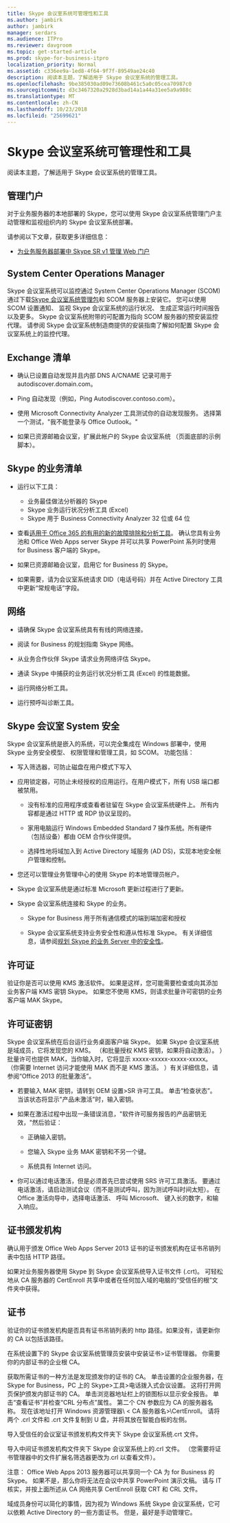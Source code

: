 ```yaml
---
title: Skype 会议室系统可管理性和工具
ms.author: jambirk
author: jambirk
manager: serdars
ms.audience: ITPro
ms.reviewer: davgroom
ms.topic: get-started-article
ms.prod: skype-for-business-itpro
localization_priority: Normal
ms.assetid: c336ee9a-1ed8-4f64-9f7f-89549ae24c40
description: 阅读本主题，了解适用于 Skype 会议室系统的管理工具。
ms.openlocfilehash: 9be385030ad09e73608b461c5a0c05cea70987c0
ms.sourcegitcommit: d3c3467320a2928d3bad14a1a44a31ee5a9a988c
ms.translationtype: MT
ms.contentlocale: zh-CN
ms.lasthandoff: 10/23/2018
ms.locfileid: "25699621"
---
```

# <a name="skype-room-system-manageability-and-tools"></a>Skype 会议室系统可管理性和工具
 
阅读本主题，了解适用于 Skype 会议室系统的管理工具。
  
## <a name="administrative-portal"></a>管理门户

对于业务服务器的本地部署的 Skype，您可以使用 Skype 会议室系统管理门户主动管理和监视组织内的 Skype 会议室系统部署。
  
请参阅以下文章，获取更多详细信息：
  
- [为业务服务器部署中 Skype SR v1 管理 Web 门户](../deploy-conferencing/room-system-v1-administrative-web-portal.md)
    
## <a name="system-center-operations-manager"></a>System Center Operations Manager

Skype 会议室系统可以监控通过 System Center Operations Manager (SCOM) 通过下载[Skype 会议室系统管理包](https://www.microsoft.com/download/details.aspx?id=42320)和 SCOM 服务器上安装它。 您可以使用 SCOM 设置通知、 监视 Skype 会议室系统的运行状况、 生成正常运行时间报告以及更多。 Skype 会议室系统附带的可配置为指向 SCOM 服务器的预安装监控代理。 请参阅 Skype 会议室系统制造商提供的安装指南了解如何配置 Skype 会议室系统上的监控代理。
  
## <a name="exchange-checklist"></a>Exchange 清单

- 确认已设置自动发现并且内部 DNS A/CNAME 记录可用于 autodiscover.domain.com。
    
- Ping 自动发现（例如，Ping Autodiscover.contoso.com）。
    
- 使用 Microsoft Connectivity Analyzer 工具测试你的自动发现服务。 选择第一个测试，"我不能登录与 Office Outlook。"
    
- 如果已资源邮箱会议室，扩展此帐户的 Skype 会议室系统 （页面底部的示例脚本）。
    
## <a name="skype-for-business-checklist"></a>Skype 的业务清单

- 运行以下工具：
    
  - 业务最佳做法分析器的 Skype     
  - Skype 业务运行状况分析工具 (Excel)    
  - Skype 用于 Business Connectivity Analyzer 32 位或 64 位
    
- 查看[适用于 Office 365 的有用的新的故障排除和分析工具](https://blogs.technet.microsoft.com/educloud/2013/08/13/useful-new-troubleshooting-and-analysis-tools-for-office-365/)。 确认您具有业务池和 Office Web Apps server Skype 并可以共享 PowerPoint 系列时使用 for Business 客户端的 Skype。
    
- 如果已资源邮箱会议室，启用它 for Business 的 Skype。
    
- 如果需要，请为会议室系统请求 DID（电话号码）并在 Active Directory 工具中更新“常规电话”字段。
    
## <a name="network"></a>网络

- 请确保 Skype 会议室系统具有有线的网络连接。
    
- 阅读 for Business 的规划指南 Skype 网络。
    
- 从业务合作伙伴 Skype 请求业务网络评估 Skype。
    
- 通读 Skype 中捕获的业务运行状况分析工具 (Excel) 的性能数据。
    
- 运行网络分析工具。
    
- 运行预呼叫诊断工具。
    
## <a name="skype-room-system-security"></a>Skype 会议室 System 安全

Skype 会议室系统是嵌入的系统，可以完全集成在 Windows 部署中，使用 Skype 业务安全模型、 权限管理和管理工具，如 SCOM。 功能包括：
  
- 写入筛选器，可防止磁盘在用户模式下写入 
    
- 应用锁定器，可防止未经授权的应用运行。在用户模式下，所有 USB 端口都被禁用。
    
  - 没有标准的应用程序或查看者驻留在 Skype 会议室系统硬件上。 所有内容都是通过 HTTP 或 RDP 协议呈现的。
    
  - 家用电脑运行 Windows Embedded Standard 7 操作系统。所有硬件（包括设备）都由 OEM 合作伙伴提供。
    
  - 选择性地将域加入到 Active Directory 域服务 (AD DS)，实现本地安全帐户管理和控制。
    
- 您还可以管理业务管理中心的使用 Skype 的本地管理员帐户。
    
- Skype 会议室系统是通过标准 Microsoft 更新过程进行了更新。
    
- Skype 会议室系统连接和 Skype 的业务。
    
  - Skype for Business 用于所有通信模式的端到端加密和授权
    
  - Skype 会议室系统支持业务安全性和遵从性标准 Skype。 有关详细信息，请参阅[规划 Skype 的业务 Server 中的安全性](../../plan-your-deployment/security/security.md)。
    
## <a name="license"></a>许可证

验证你是否可以使用 KMS 激活软件。 如果是这样，您可能需要检查或向其添加业务客户端 KMS 密钥 Skype。 如果您不使用 KMS，则请求批量许可密钥的业务客户端 MAK Skype。
  
## <a name="license-keys"></a>许可证密钥

Skype 会议室系统在后台运行业务桌面客户端 Skype。 如果 Skype 会议室系统是域成员，它将发现您的 KMS。 （和批量授权 KMS 密钥，如果将自动激活）。 ）批量许可也提供 MAK，当你输入时，它将显示 xxxxx-xxxxx-xxxxx-xxxxx。 （你需要 Internet 访问才能使用 MAK 而不是 KMS 激活。 ）有关详细信息，请参阅“Office 2013 的批量激活”。
  
- 若要输入 MAK 密钥，请转到 OEM 设置\>SR 许可工具。 单击“检查状态”。 当该状态将显示"产品未激活"时，输入密钥。
    
- 如果在激活过程中出现一条错误消息，"软件许可服务报告的产品密钥无效，"然后验证：
    
  - 正确输入密钥。
    
  - 您输入 Skype 业务 MAK 密钥和不另一个键。
    
  - 系统具有 Internet 访问。
    
- 你可以通过电话激活，但是必须首先已尝试使用 SRS 许可工具激活。 要通过电话激活，请启动测试会议（而不是测试呼叫，因为测试呼叫时间太短）。 在 Office 激活向导中，选择电话激活、 呼叫 Microsoft、 键入长的数字，和输入响应。
    
## <a name="certificate-authority"></a>证书颁发机构

确认用于颁发 Office Web Apps Server 2013 证书的证书颁发机构在证书吊销列表中包括 HTTP 路径。
  
如果对业务服务器使用 Skype 到 Skype 会议室系统导入证书文件 (.crt)。 可轻松地从 CA 服务器的 CertEnroll 共享中或者在任何加入域的电脑的“受信任的根”文件夹中获得。
  
## <a name="certificates"></a>证书

验证你的证书颁发机构是否具有证书吊销列表的 http 路径。如果没有，请更新你的 CA 以包括该路径。
  
在系统设置下的 Skype 会议室系统管理员安装中安装证书\>证书管理器。 你需要你的内部证书的企业根 CA。
  
获取所需证书的一种方法是发现颁发你的证书的 CA。 单击设置的企业服务器，在 Skype for Business，PC 上的 Skype\>工具\>电话拨入式会议设置。 这将打开网页保护颁发内部证书的 CA。 单击浏览器地址栏上的锁图标以显示安全报告。 单击“查看证书”并检查“CRL 分布点”属性。 第二个 CN 参数应为 CA 的服务器名称。 现在该地址打开 Windows 资源管理器\\ \< CA 服务器名\>\CertEnroll。 请将两个 .crl 文件和 .crt 文件复制到 U 盘，并将其放在智能白板的左侧。
  
导入受信任的会议室证书颁发机构文件夹下 Skype 会议室系统.crt 文件。
  
导入中间证书颁发机构文件夹下 Skype 会议室系统上的.crl 文件。 （您需要将证书管理器中的文件扩展名筛选器更改为.crl 以查看文件）。
  
注意： Office Web Apps 2013 服务器可以共享同一个 CA 为 for Business 的 Skype。 如果不是，那么你将无法在会议中共享 PowerPoint 演示文稿。 请与 IT 核实，并按上面所述从 CA 网络共享 CertEnroll 获取 CRT 和 CRL 文件。 
  
域成员身份可以简化的事情，因为视为 Windows 系统 Skype 会议室系统，它可以依赖 Active Directory 的一些方面证书。 但是，最好是手动管理它。
  

